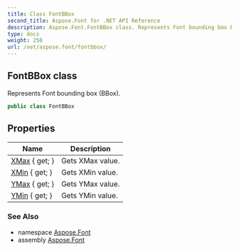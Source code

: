 ```yaml
---
title: Class FontBBox
second_title: Aspose.Font for .NET API Reference
description: Aspose.Font.FontBBox class. Represents Font bounding box BBox
type: docs
weight: 250
url: /net/aspose.font/fontbbox/
---
```

## FontBBox class

Represents Font bounding box (BBox).

```csharp
public class FontBBox
```

## Properties

| Name | Description |
| --- | --- |
| [XMax](../../aspose.font/fontbbox/xmax/) { get; } | Gets XMax value. |
| [XMin](../../aspose.font/fontbbox/xmin/) { get; } | Gets XMin value. |
| [YMax](../../aspose.font/fontbbox/ymax/) { get; } | Gets YMax value. |
| [YMin](../../aspose.font/fontbbox/ymin/) { get; } | Gets YMin value. |

### See Also

* namespace [Aspose.Font](../../aspose.font/)
* assembly [Aspose.Font](../../)


